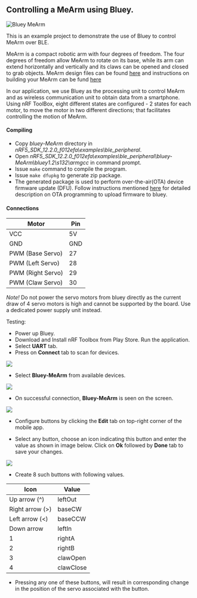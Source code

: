 ## Controlling a MeArm using Bluey.

![Bluey MeArm](images/bluey-mearm-sm.jpg)

This is an example project to demonstrate the use of Bluey to control MeArm over BLE.

MeArm is a compact robotic arm with four degrees of freedom. The four degrees of freedom allow MeArm to rotate on its base, while its arm can extend horizontally and vertically and its claws can be opened and closed to grab objects. 
MeArm design files can be found [here](https://github.com/mimeindustries/MeArm) and instructions on building your MeArm can be fund [here](http://learn.mime.co.uk/docs/control-your-mearm-from-arduino/)

In our application, we use Bluey as the processing unit to control MeArm and as wireless communication unit to obtain data from a smartphone. Using nRF ToolBox, eight different states are configured - 2 states for each motor, to move the motor in two different directions; that facilitates controlling the motion of MeArm. 

#### Compiling

* Copy *bluey-MeArm* directory in *nRF5_SDK_12.2.0_f012efa\examples\ble_peripheral*.
* Open *nRF5_SDK_12.2.0_f012efa\examples\ble_peripheral\bluey-MeArm\bluey1.2\s132\armgcc* in command prompt.
* Issue `make` command to compile the program.
* Issue `make dfupkg` to generate zip package. 
* The generated package is used to perform over-the-air(OTA) device firmware update (DFU). Follow instructions mentioned [here](../../ota-prog.md) for detailed description on OTA programming to upload firmware to bluey.


#### Connections

Motor | Pin
----- | ---
VCC   | 5V
GND   | GND
PWM (Base Servo) | 27
PWM (Left Servo) | 28
PWM (Right Servo)| 29
PWM (Claw Servo) | 30

*Note!* Do not power the servo motors from bluey directly as the current draw of 4 servo motors is high and cannot be supported by the board. Use a dedicated power supply unit instead.

Testing:

* Power up Bluey.
* Download and Install nRF Toolbox from Play Store. Run the application.
* Select **UART** tab.
* Press on **Connect** tab to scan for devices.

![](images/connect.jpg)

* Select **Bluey-MeArm** from available devices.

![](images/scan.jpg)

* On successful connection, **Bluey-MeArm** is seen on the screen.

![](images/Bluey-Mearm.jpg)

* Configure buttons by clicking the **Edit** tab on top-right corner of the mobile app.

* Select any button, choose an icon indicating this button and enter the value as shown in image below. Click on **Ok** followed by  **Done** tab to save your changes.

![](images/config.jpg)

* Create 8 such buttons with following values.

Icon | Value
---- | -----
Up arrow (^) | leftOut
Right arrow (>) | baseCW
Left arrow (<) | baseCCW 
Down arrow     | leftIn
1 | rightA
2 | rightB
3 | clawOpen
4 | clawClose

* Pressing any one of these buttons, will result in corresponding change in the position of the servo associated with the button.
